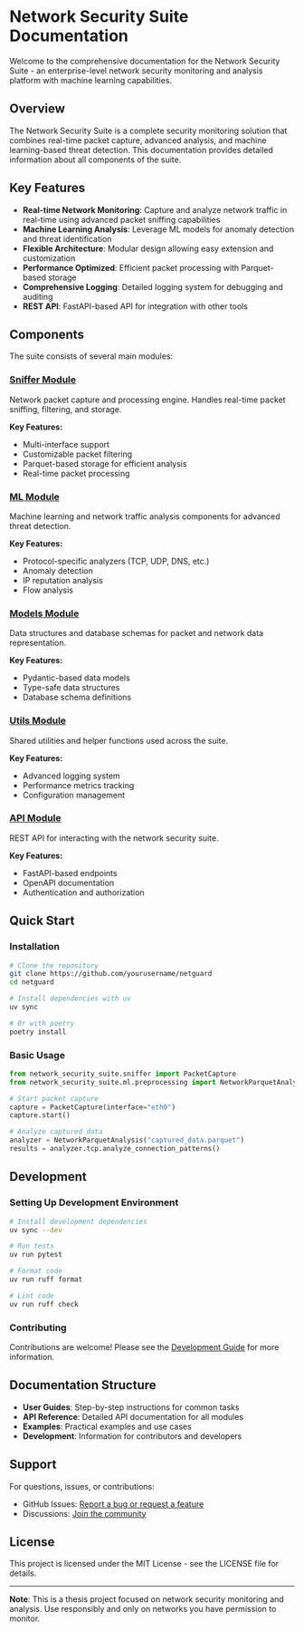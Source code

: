 # Network Security Suite Documentation

Welcome to the comprehensive documentation for the Network Security Suite - an enterprise-level network security monitoring and analysis platform with machine learning capabilities.

## Overview

The Network Security Suite is a complete security monitoring solution that combines real-time packet capture, advanced analysis, and machine learning-based threat detection. This documentation provides detailed information about all components of the suite.

## Key Features

- **Real-time Network Monitoring**: Capture and analyze network traffic in real-time using advanced packet sniffing capabilities
- **Machine Learning Analysis**: Leverage ML models for anomaly detection and threat identification
- **Flexible Architecture**: Modular design allowing easy extension and customization
- **Performance Optimized**: Efficient packet processing with Parquet-based storage
- **Comprehensive Logging**: Detailed logging system for debugging and auditing
- **REST API**: FastAPI-based API for integration with other tools

## Components

The suite consists of several main modules:

### [Sniffer Module](sniffer/index.md)
Network packet capture and processing engine. Handles real-time packet sniffing, filtering, and storage.

**Key Features:**
- Multi-interface support
- Customizable packet filtering
- Parquet-based storage for efficient analysis
- Real-time packet processing

### [ML Module](ml/index.md)
Machine learning and network traffic analysis components for advanced threat detection.

**Key Features:**
- Protocol-specific analyzers (TCP, UDP, DNS, etc.)
- Anomaly detection
- IP reputation analysis
- Flow analysis

### [Models Module](models/index.md)
Data structures and database schemas for packet and network data representation.

**Key Features:**
- Pydantic-based data models
- Type-safe data structures
- Database schema definitions

### [Utils Module](utils/index.md)
Shared utilities and helper functions used across the suite.

**Key Features:**
- Advanced logging system
- Performance metrics tracking
- Configuration management

### [API Module](api/index.md)
REST API for interacting with the network security suite.

**Key Features:**
- FastAPI-based endpoints
- OpenAPI documentation
- Authentication and authorization

## Quick Start

### Installation

```bash
# Clone the repository
git clone https://github.com/yourusername/netguard
cd netguard

# Install dependencies with uv
uv sync

# Or with poetry
poetry install
```

### Basic Usage

```python
from network_security_suite.sniffer import PacketCapture
from network_security_suite.ml.preprocessing import NetworkParquetAnalysis

# Start packet capture
capture = PacketCapture(interface="eth0")
capture.start()

# Analyze captured data
analyzer = NetworkParquetAnalysis("captured_data.parquet")
results = analyzer.tcp.analyze_connection_patterns()
```

## Development

### Setting Up Development Environment

```bash
# Install development dependencies
uv sync --dev

# Run tests
uv run pytest

# Format code
uv run ruff format

# Lint code
uv run ruff check
```

### Contributing

Contributions are welcome! Please see the [Development Guide](ml/development/contributing.md) for more information.

## Documentation Structure

- **User Guides**: Step-by-step instructions for common tasks
- **API Reference**: Detailed API documentation for all modules
- **Examples**: Practical examples and use cases
- **Development**: Information for contributors and developers

## Support

For questions, issues, or contributions:

- GitHub Issues: [Report a bug or request a feature](https://github.com/yourusername/netguard/issues)
- Discussions: [Join the community](https://github.com/yourusername/netguard/discussions)

## License

This project is licensed under the MIT License - see the LICENSE file for details.

---

**Note**: This is a thesis project focused on network security monitoring and analysis. Use responsibly and only on networks you have permission to monitor.
